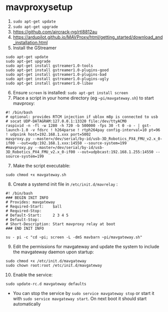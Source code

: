 # mavproxysetup

1. `sudo apt-get update`
2. `sudo apt-get upgrade`
3. https://github.com/aircrack-ng/rtl8812au
4. https://ardupilot.github.io/MAVProxy/html/getting_started/download_and_installation.html
5. Install the GStreamer
```
sudo apt-get update
sudo apt-get upgrade
sudo apt-get install gstreamer1.0-tools
sudo apt-get install gstreamer1.0-plugins-good
sudo apt-get install gstreamer1.0-plugins-bad
sudo apt-get install gstreamer1.0-plugins-ugly
sudo apt-get install gstreamer1.0-libav
```
6. Ensure `screen` is installed: `sudo apt-get install screen`
7. Place a script in your home directory (eg `~pi/mavgateway.sh`) to start mavproxy:
```
#! /bin/bash
# optional: provides RTCM injection if ublox m8p is connected to usb
# socat UDP-DATAGRAM:127.0.0.1:13320 file:/dev/ttyACM0
raspivid -n -fl -w 1280 -h 720 -b 500000 -fps 30 -t 0 -o - | gst-launch-1.0 -v fdsrc ! h264parse ! rtph264pay config-interval=10 pt=96 ! udpsink host=192.168.1.xxx port=5002
mavproxy.py --master=/dev/serial/by-id/usb-3D_Robotics_PX4_FMU_v2.x_0-if00 --out=udp:192.168.1.xxx:14550 --source-system=199
#mavproxy.py --master=/dev/serial/by-id/usb-3D_Robotics_PX4_FMU_v2.x_0-if00 --out=udpbcast:192.168.1.255:14550 --source-system=199

```
7. Make the script executable:
```
sudo chmod +x mavgateway.sh
```
8. Create a systemd init file in `/etc/init.d/mavrelay` :
```
#! /bin/bash
### BEGIN INIT INFO
# Provides: mavgateway
# Required-Start:    $all
# Required-Stop:
# Default-Start:     2 3 4 5
# Default-Stop:
# Short-Description: Start mavproxy relay at boot
### END INIT INFO

su - pi -c "cd ~pi; screen -L -dmS mavbarn ~pi/mavgateway.sh"
```
9. Edit the permissions for mavgateway and update the system to include the mavgateway daemon upon startup:
```
sudo chmod +x /etc/init.d/mavgateway
sudo chown root:root /etc/init.d/mavgateway
```
10. Enable the service:
```
sudo update-rc.d mavgateway defaults
```
- You can stop the service by `sudo service mavgateway stop` or start it with `sudo service mavgateway start`. On next boot it should start automatically
